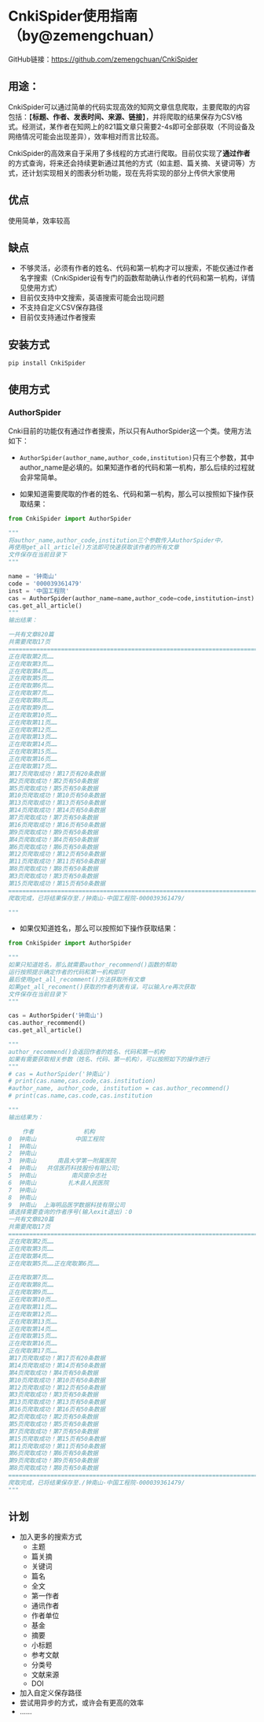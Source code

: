 # CnkiSpider使用指南（by@zemengchuan）
GitHub链接：https://github.com/zemengchuan/CnkiSpider

## 用途：

CnkiSpider可以通过简单的代码实现高效的知网文章信息爬取，主要爬取的内容包括：【**标题、作者、发表时间、来源、链接**】，并将爬取的结果保存为CSV格式。经测试，某作者在知网上的821篇文章只需要2-4s即可全部获取（不同设备及网络情况可能会出现差异），效率相对而言比较高。

CnkiSpider的高效来自于采用了多线程的方式进行爬取。目前仅实现了**通过作者**的方式查询，将来还会持续更新通过其他的方式（如主题、篇关摘、关键词等）方式，还计划实现相关的图表分析功能，现在先将实现的部分上传供大家使用

## 优点

使用简单，效率较高

## 缺点

- 不够灵活，必须有作者的姓名、代码和第一机构才可以搜索，不能仅通过作者名字搜索（CnkiSpider设有专门的函数帮助确认作者的代码和第一机构，详情见使用方式）
- 目前仅支持中文搜索，英语搜索可能会出现问题
- 不支持自定义CSV保存路径
- 目前仅支持通过作者搜索

## 安装方式

```python
pip install CnkiSpider
```



## 使用方式

### AuthorSpider

Cnki目前的功能仅有通过作者搜索，所以只有AuthorSpider这一个类。使用方法如下：

- `AuthorSpider(author_name,author_code,institution)`只有三个参数，其中author_name是必填的。如果知道作者的代码和第一机构，那么后续的过程就会非常简单。

- 如果知道需要爬取的作者的姓名、代码和第一机构，那么可以按照如下操作获取结果：

```Python
from CnkiSpider import AuthorSpider

"""
将author_name,author_code,institution三个参数传入AuthorSpider中，
再使用get_all_article()方法即可快速获取该作者的所有文章
文件保存在当前目录下
"""

name = '钟南山' 
code = '000039361479' 
inst = '中国工程院'
cas = AuthorSpider(author_name=name,author_code=code,institution=inst)
cas.get_all_article()
"""
输出结果：

一共有文章820篇
共需要爬取17页
====================================================================================================
正在爬取第2页……
正在爬取第3页……
正在爬取第4页……
正在爬取第5页……
正在爬取第6页……
正在爬取第7页……
正在爬取第8页……
正在爬取第9页……
正在爬取第10页……
正在爬取第11页……
正在爬取第12页……
正在爬取第13页……
正在爬取第14页……
正在爬取第15页……
正在爬取第16页……
正在爬取第17页……
第17页爬取成功！第17页有20条数据
第2页爬取成功！第2页有50条数据
第5页爬取成功！第5页有50条数据
第10页爬取成功！第10页有50条数据
第13页爬取成功！第13页有50条数据
第14页爬取成功！第14页有50条数据
第7页爬取成功！第7页有50条数据
第16页爬取成功！第16页有50条数据
第9页爬取成功！第9页有50条数据
第4页爬取成功！第4页有50条数据
第6页爬取成功！第6页有50条数据
第12页爬取成功！第12页有50条数据
第11页爬取成功！第11页有50条数据
第8页爬取成功！第8页有50条数据
第3页爬取成功！第3页有50条数据
第15页爬取成功！第15页有50条数据
====================================================================================================
爬取完成，已将结果保存至./钟南山-中国工程院-000039361479/

"""
```

- 如果仅知道姓名，那么可以按照如下操作获取结果：

```python
from CnkiSpider import AuthorSpider

"""
如果只知道姓名，那么就需要author_recommend()函数的帮助
运行按照提示确定作者的代码和第一机构即可
最后使用get_all_recomment()方法获取所有文章
如果get_all_recoment()获取的作者列表有误，可以输入re再次获取
文件保存在当前目录下
"""

cas = AuthorSpider('钟南山')
cas.author_recommend()
cas.get_all_article()

"""
author_recommend()会返回作者的姓名、代码和第一机构
如果有需要获取相关参数（姓名、代码、第一机构），可以按照如下的操作进行
"""
# cas = AuthorSpider('钟南山')
# print(cas.name,cas.code,cas.institution)
#author_name, author_code, institution = cas.author_recommend()
# print(cas.name,cas.code,cas.institution

"""
输出结果为：

    作者              机构
0  钟南山           中国工程院
1  钟南山
2  钟南山
3  钟南山      南昌大学第一附属医院
4  钟南山   共信医药科技股份有限公司;
5  钟南山          南风窗杂志社
6  钟南山         扎木县人民医院
7  钟南山
8  钟南山
9  钟南山  上海明品医学数据科技有限公司
请选择需要查询的作者序号(输入exit退出)：0
一共有文章820篇
共需要爬取17页
====================================================================================================
正在爬取第2页……
正在爬取第3页……
正在爬取第4页……
正在爬取第5页……正在爬取第6页……

正在爬取第7页……
正在爬取第8页……
正在爬取第9页……
正在爬取第10页……
正在爬取第11页……
正在爬取第12页……
正在爬取第13页……
正在爬取第14页……
正在爬取第15页……
正在爬取第16页……
正在爬取第17页……
第17页爬取成功！第17页有20条数据
第14页爬取成功！第14页有50条数据
第4页爬取成功！第4页有50条数据
第10页爬取成功！第10页有50条数据
第12页爬取成功！第12页有50条数据
第3页爬取成功！第3页有50条数据
第13页爬取成功！第13页有50条数据
第16页爬取成功！第16页有50条数据
第2页爬取成功！第2页有50条数据
第5页爬取成功！第5页有50条数据
第7页爬取成功！第7页有50条数据
第15页爬取成功！第15页有50条数据
第11页爬取成功！第11页有50条数据
第6页爬取成功！第6页有50条数据
第9页爬取成功！第9页有50条数据
第8页爬取成功！第8页有50条数据
====================================================================================================
爬取完成，已将结果保存至./钟南山-中国工程院-000039361479/
"""
```

## 计划

- 加入更多的搜索方式
  - 主题
  - 篇关摘
  - 关键词
  - 篇名
  - 全文
  - 第一作者
  - 通讯作者
  - 作者单位
  - 基金
  - 摘要
  - 小标题
  - 参考文献
  - 分类号
  - 文献来源
  - DOI
- 加入自定义保存路径
- 尝试用异步的方式，或许会有更高的效率
- ……